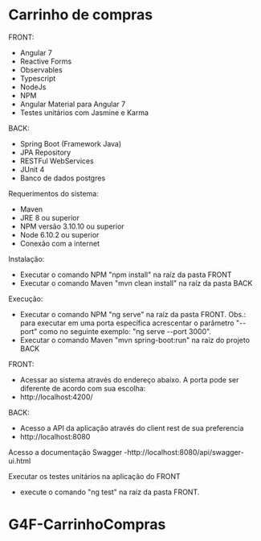 # Carrinho de compras

FRONT:
- Angular 7 
- Reactive Forms
- Observables
- Typescript
- NodeJs
- NPM
- Angular Material para Angular 7
- Testes unitários com Jasmine e Karma

BACK:
- Spring Boot (Framework Java)
- JPA Repository
- RESTFul WebServices
- JUnit 4
- Banco de dados postgres

Requerimentos do sistema:
- Maven
- JRE 8 ou superior
- NPM versão 3.10.10 ou superior
- Node 6.10.2 ou superior
- Conexão com a internet

Instalação:
- Executar o comando NPM "npm install" na raíz da pasta FRONT 
- Executar o comando Maven "mvn clean install" na raíz da pasta BACK 

Execução:
- Executar o comando NPM "ng serve" na raíz da pasta FRONT.
 Obs.: para executar em uma porta específica acrescentar o parâmetro "--port" como no seguinte exemplo: "ng serve --port 3000".
- Executar o comando Maven "mvn spring-boot:run" na raíz do projeto BACK

FRONT:
- Acessar ao sistema através do endereço abaixo. A porta pode ser diferente de acordo com sua escolha:
- http://localhost:4200/

BACK:
- Acesso a API da aplicação através do client rest de sua preferencia
- http://localhost:8080

Acesso a documentação Swagger
-http://localhost:8080/api/swagger-ui.html


Executar os testes unitários na aplicação do FRONT
- execute o comando "ng test" na raíz da pasta FRONT.
# G4F-CarrinhoCompras
